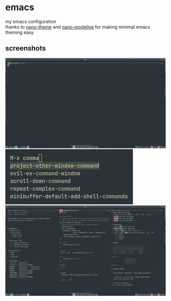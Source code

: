 # emacs

my emacs configuration  
thanks to [nano-theme](https://github.com/rougier/nano-theme) and [nano-modeline](https://github.com/rougier/nano-modeline) for making minimal emacs theming easy

## screenshots

![start](assets/start.png)
![ivy](assets/ivy.png)
![org-modern](assets/org-modern.png)
